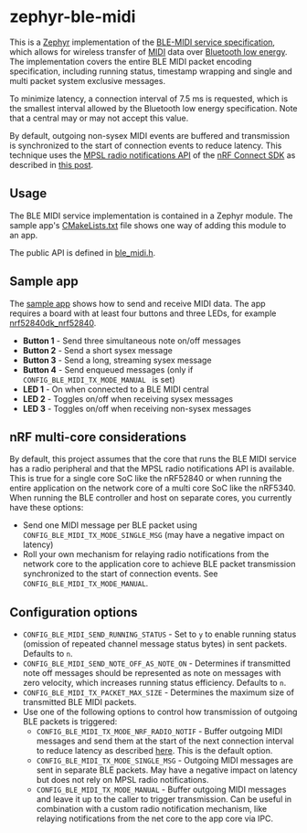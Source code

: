 # zephyr-ble-midi

This is a [Zephyr](https://www.zephyrproject.org/) implementation of the [BLE-MIDI service specification](BLE-MIDI-spec.pdf), which allows for wireless transfer of [MIDI](https://en.wikipedia.org/wiki/MIDI) data over [Bluetooth low energy](https://en.wikipedia.org/wiki/Bluetooth_Low_Energy). The implementation covers the entire BLE MIDI packet encoding specification, including running status, timestamp wrapping and single and multi packet system exclusive messages.

To minimize latency, a connection interval of 7.5 ms is requested, which is the smallest interval allowed by the Bluetooth low energy specification. Note that a central may or may not accept this value. 

By default, outgoing non-sysex MIDI events are buffered and transmission is synchronized to the start of connection events to reduce latency. This technique uses the [MPSL radio notifications API](https://developer.nordicsemi.com/nRF_Connect_SDK/doc/2.4.3/nrfxlib/mpsl/doc/radio_notification.html) of the [nRF Connect SDK](https://github.com/nrfconnect/sdk-nrf) as described in [this post](https://devzone.nordicsemi.com/nordic/nordic-blog/b/blog/posts/optimizing-ble-midi-with-regards-to-timing-1293631358).

## Usage

The BLE MIDI service implementation is contained in a Zephyr module. The sample app's [CMakeLists.txt](CMakeLists.txt) file shows one way of adding this module to an app.

The public API is defined in [ble_midi.h](ble_midi/include/ble_midi/ble_midi.h).

## Sample app

The [sample app](src/main.c) shows how to send and receive MIDI data. The app requires a board with at least four buttons and three LEDs, for example [nrf52840dk_nrf52840](https://docs.zephyrproject.org/latest/boards/arm/nrf52840dk_nrf52840/doc/index.html).

* __Button 1__ - Send three simultaneous note on/off messages
* __Button 2__ - Send a short sysex message
* __Button 3__ - Send a long, streaming sysex message
* __Button 4__ - Send enqueued messages (only if `CONFIG_BLE_MIDI_TX_MODE_MANUAL ` is set)
* __LED 1__ - On when connected to a BLE MIDI central
* __LED 2__ - Toggles on/off when receiving sysex messages
* __LED 3__ - Toggles on/off when receiving non-sysex messages

## nRF multi-core considerations

By default, this project assumes that the core that runs the BLE MIDI service has a radio peripheral and that the MPSL radio notifications API is available. This is true for a single core SoC like the nRF52840 or when running the entire application on the network core of a multi core SoC like the nRF5340. When running the BLE controller and host on separate cores, you currently have these options:

* Send one MIDI message per BLE packet using `CONFIG_BLE_MIDI_TX_MODE_SINGLE_MSG` (may have a negative impact on latency)
* Roll your own mechanism for relaying radio notifications from the network core to the application core to achieve BLE packet transmission synchronized to the start of connection events. See `CONFIG_BLE_MIDI_TX_MODE_MANUAL`.

## Configuration options

* `CONFIG_BLE_MIDI_SEND_RUNNING_STATUS` - Set to `y` to enable running status (omission of repeated channel message status bytes) in sent packets. Defaults to `n`.
* `CONFIG_BLE_MIDI_SEND_NOTE_OFF_AS_NOTE_ON` - Determines if transmitted note off messages should be represented as note on messages with zero velocity, which increases running status efficiency. Defaults to `n`.
* `CONFIG_BLE_MIDI_TX_PACKET_MAX_SIZE` - Determines the maximum size of transmitted BLE MIDI packets. 
* Use one of the following options to control how transmission of outgoing BLE packets is triggered:
  * `CONFIG_BLE_MIDI_TX_MODE_NRF_RADIO_NOTIF` - Buffer outgoing MIDI messages and send them at the start of the next connection interval to reduce latency as described [here](https://devzone.nordicsemi.com/nordic/nordic-blog/b/blog/posts/optimizing-ble-midi-with-regards-to-timing-1293631358). This is the default option.
  * `CONFIG_BLE_MIDI_TX_MODE_SINGLE_MSG` - Outgoing MIDI messages are sent in separate BLE packets. May have a negative impact on latency but does not rely on MPSL radio notifications.
  * `CONFIG_BLE_MIDI_TX_MODE_MANUAL` - Buffer outgoing MIDI messages and leave it up to the caller to trigger transmission. Can be useful in combination with a custom radio notification mechanism, like relaying notifications from the net core to the app core via IPC.
